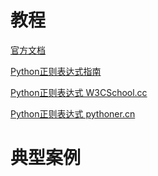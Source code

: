 # 教程 #
[官方文档](https://docs.python.org/3/library/re.html?highlight=re#module-re)

[Python正则表达式指南](http://www.cnblogs.com/huxi/archive/2010/07/04/1771073.html)

[Python正则表达式 W3CSchool.cc](http://www.w3cschool.cc/python/python-reg-expressions.html)

[Python正则表达式 pythoner.cn](http://www.pythoner.cn/course/topic/python-regular-expression/)

# 典型案例 #



